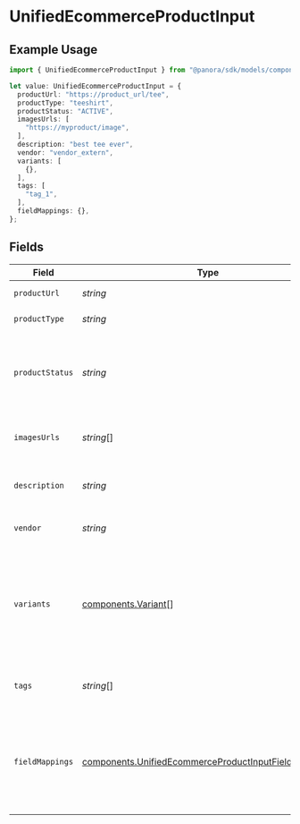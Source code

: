 # UnifiedEcommerceProductInput

## Example Usage

```typescript
import { UnifiedEcommerceProductInput } from "@panora/sdk/models/components";

let value: UnifiedEcommerceProductInput = {
  productUrl: "https://product_url/tee",
  productType: "teeshirt",
  productStatus: "ACTIVE",
  imagesUrls: [
    "https://myproduct/image",
  ],
  description: "best tee ever",
  vendor: "vendor_extern",
  variants: [
    {},
  ],
  tags: [
    "tag_1",
  ],
  fieldMappings: {},
};
```

## Fields

| Field                                                                                                                        | Type                                                                                                                         | Required                                                                                                                     | Description                                                                                                                  | Example                                                                                                                      |
| ---------------------------------------------------------------------------------------------------------------------------- | ---------------------------------------------------------------------------------------------------------------------------- | ---------------------------------------------------------------------------------------------------------------------------- | ---------------------------------------------------------------------------------------------------------------------------- | ---------------------------------------------------------------------------------------------------------------------------- |
| `productUrl`                                                                                                                 | *string*                                                                                                                     | :heavy_minus_sign:                                                                                                           | The URL of the product                                                                                                       | https://product_url/tee                                                                                                      |
| `productType`                                                                                                                | *string*                                                                                                                     | :heavy_minus_sign:                                                                                                           | The type of the product                                                                                                      | teeshirt                                                                                                                     |
| `productStatus`                                                                                                              | *string*                                                                                                                     | :heavy_minus_sign:                                                                                                           | The status of the product. Either ACTIVE, DRAFT OR ARCHIVED.                                                                 | ACTIVE                                                                                                                       |
| `imagesUrls`                                                                                                                 | *string*[]                                                                                                                   | :heavy_minus_sign:                                                                                                           | The URLs of the product images                                                                                               | [<br/>"https://myproduct/image"<br/>]                                                                                        |
| `description`                                                                                                                | *string*                                                                                                                     | :heavy_minus_sign:                                                                                                           | The description of the product                                                                                               | best tee ever                                                                                                                |
| `vendor`                                                                                                                     | *string*                                                                                                                     | :heavy_minus_sign:                                                                                                           | The vendor of the product                                                                                                    | vendor_extern                                                                                                                |
| `variants`                                                                                                                   | [components.Variant](../../models/components/variant.md)[]                                                                   | :heavy_minus_sign:                                                                                                           | The variants of the product                                                                                                  | [<br/>{<br/>"title": "teeshirt",<br/>"price": 20,<br/>"sku": "3",<br/>"options": null,<br/>"weight": 10,<br/>"inventory_quantity": 100<br/>}<br/>] |
| `tags`                                                                                                                       | *string*[]                                                                                                                   | :heavy_minus_sign:                                                                                                           | The tags associated with the product                                                                                         | [<br/>"tag_1"<br/>]                                                                                                          |
| `fieldMappings`                                                                                                              | [components.UnifiedEcommerceProductInputFieldMappings](../../models/components/unifiedecommerceproductinputfieldmappings.md) | :heavy_minus_sign:                                                                                                           | The custom field mappings of the object between the remote 3rd party & Panora                                                | {<br/>"fav_dish": "broccoli",<br/>"fav_color": "red"<br/>}                                                                   |